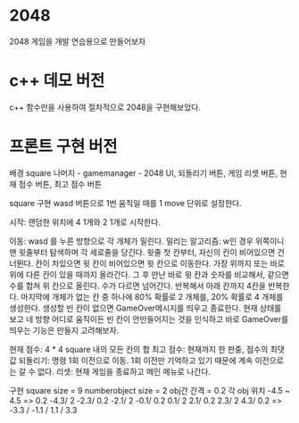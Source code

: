 # 2048
2048 게임을 개발 연습용으로 만들어보자

# c++ 데모 버전
c++ 함수만을 사용하여 절차적으로 2048을 구현해보았다.

# 프론트 구현 버전

배경 square
나머지 - gamemanager - 2048 UI, 되돌리기 버튼, 게임 리셋 버튼, 현재 점수 버튼, 최고 점수 버튼

square 구현
wasd 버튼으로 1번 움직일 때를 1 move 단위로 설정한다.

시작: 랜덤한 위치에 4 1개와 2 1개로 시작한다.

이동: wasd 를 누른 방향으로 각 개체가 밀린다.
  밀리는 알고리즘:
    w인 경우 위쪽이니 맨 윗줄부터 탐색하며 각 세로줄을 당긴다.
    윗줄 첫 칸부터, 자신의 칸이 비어있으면 건너뛴다.
    칸이 차있으면 윗 칸이 비어있으면 윗 칸으로 이동한다. 가장 위까지 또는 바로 위에 다른 칸이 있을 때까지 올라간다.
    그 후 만난 바로 윗 칸과 숫자를 비교해서, 같으면 수를 합쳐 위 칸으로 올린다. 수가 다르면 넘어간다.
    반복해서 아래 칸까지 4칸을 반복한다.
    마지막에 개체가 없는 칸 중 하나에 80% 확률로 2 개체를, 20% 확률로 4 개체를 생성한다. 생성할 빈 칸이 없으면 GameOver메시지를 띄우고 종료한다.
      현재 상태를 보고 네 방향 어디로 움직이든 빈 칸이 안만들어지는 것을 인식하고 바로 GameOver를 띄우는 기능은 만들지 고려해보자.
  
  
현재 점수: 4 * 4 square 내의 모든 칸의 합
최고 점수: 현재까지 한 판중, 점수의 최댓값
되돌리기: 명령 1회 이전으로 이동. 1회 이전만 기억하고 있기 때문에 계속 이전으로는 갈 수 없다.
리셋: 현재 게임을 종료하고 메인 메뉴로 나간다.


구현
square size = 9
numberobject size = 2
obj간 간격 = 0.2
각 obj 위치 -4.5 ~ 4.5 => 0.2 -4.3/ 2 -2.3/ 0.2 -2.1/ 2 -0.1/ 0.2 0.1/ 2 2.1/ 0.2 2.3/ 2 4.3/ 0.2
=> -3.3 / -1.1 / 1.1 / 3.3
